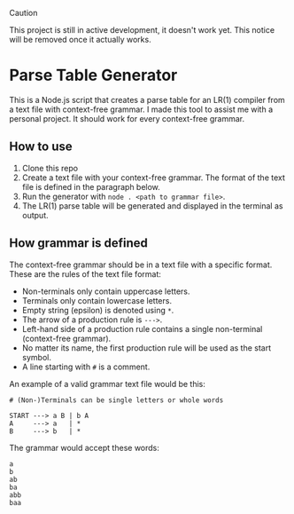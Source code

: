 > [!CAUTION]  
> This project is still in active development, it doesn't work yet. This notice will be removed once it actually works.

# Parse Table Generator
This is a Node.js script that creates a parse table for an LR(1) compiler from a text file with context-free grammar. I made this tool to assist me with a personal project. It should work for every context-free grammar.

## How to use
1. Clone this repo
2. Create a text file with your context-free grammar. The format of the text file is defined in the paragraph below.
3. Run the generator with `node . <path to grammar file>`.
4. The LR(1) parse table will be generated and displayed in the terminal as output.

## How grammar is defined
The context-free grammar should be in a text file with a specific format. These are the rules of the text file format:
- Non-terminals only contain uppercase letters.
- Terminals only contain lowercase letters.
- Empty string (epsilon) is denoted using `*`.
- The arrow of a production rule is `--->`.
- Left-hand side of a production rule contains a single non-terminal (context-free grammar).
- No matter its name, the first production rule will be used as the start symbol.
- A line starting with `#` is a comment.

An example of a valid grammar text file would be this:
```
# (Non-)Terminals can be single letters or whole words

START ---> a B | b A
A     ---> a   | *
B     ---> b   | *
```
The grammar would accept these words:
```
a
b
ab
ba
abb
baa
```
